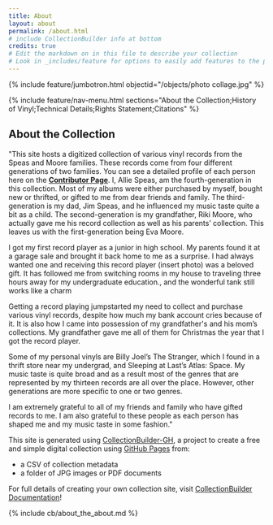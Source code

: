 ```yaml
---
title: About
layout: about
permalink: /about.html
# include CollectionBuilder info at bottom
credits: true
# Edit the markdown on in this file to describe your collection
# Look in _includes/feature for options to easily add features to the page
---
```


{% include feature/jumbotron.html objectid="/objects/photo collage.jpg" %}

{% include feature/nav-menu.html sections="About the Collection;History of Vinyl;Technical Details;Rights Statement;Citations" %}

## About the Collection

"This site hosts a digitized collection of various vinyl records from the Speas and Moore families. These records come from four different generations of two families. You can see a detailed profile of each person here on the [**Contributor Page**](https://aspeas.github.io/vinyl-records/contributors.html). I, Allie Speas, am the fourth-generation in this collection. Most of my albums were either purchased by myself, bought new or thrifted, or gifted to me from dear friends and family. The third-generation is my dad, Jim Speas, and he influenced my music taste quite a bit as a child. The second-generation is my grandfather, Riki Moore, who actually gave me his record collection as well as his parents’ collection. This leaves us with the first-generation being Eva Moore.

I got my first record player as a junior in high school. My parents found it at a garage sale and brought it back home to me as a surprise. I had always wanted one and receiving this record player (insert photo) was a beloved gift. It has followed me from switching rooms in my house to traveling three hours away for my undergraduate education., and the wonderful tank still works like a charm

Getting a record playing jumpstarted my need to collect and purchase various vinyl records, despite how much my bank account cries because of it. It is also how I came into possession of my grandfather's and his mom’s collections. My grandfather gave me all of them for Christmas the year that I got the record player.

Some of my personal vinyls are Billy Joel’s The Stranger, which I found in a thrift store near my undergrad, and Sleeping at Last’s Atlas: Space. My music taste is quite broad and as a result most of the genres that are represented by my thirteen records are all over the place. However, other generations are more specific to one or two genres.

I am extremely grateful to all of my friends and family who have gifted records to me. I am also grateful to these people as each person has shaped me and my music taste in some fashion."

This site is generated using [CollectionBuilder-GH](https://collectionbuilding.github.io/gh/), a project to create a free and simple digital collection using [GitHub Pages](https://pages.github.com/) from: 

- a CSV of collection metadata
- a folder of JPG images or PDF documents


For full details of creating your own collection site, visit [CollectionBuilder Documentation](https://collectionbuilder.github.io/cb-docs/)!

<!-- IMPORTANT!!! DELETE this comment and the include below when you are finished editing this page for your collection. The include below introduces about page features. They will show up on your collection's about page until you delete it.  -->
{% include cb/about_the_about.md %} 

